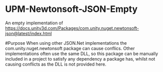 # UPM-Newtonsoft-JSON-Empty
An empty implementation of https://docs.unity3d.com/Packages/com.unity.nuget.newtonsoft-json@latest/index.html

#Purpose
When using other JSON.Net implementations the com.unity.nuget.newtonsoft package can cause conflics.
Other implementations often use the same DLL, so this package can be manually included in a project to satisfy any dependency a package has, whilst not causing conflicts as the DLL is not provided here.